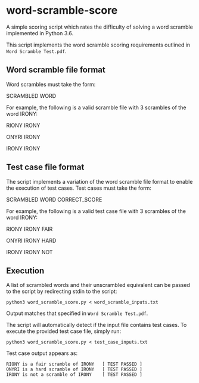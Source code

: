 # word-scramble-score
A simple scoring script which rates the difficulty of solving a word scramble implemented in Python 3.6.

This script implements the word scramble scoring requirements outlined in `Word Scramble Test.pdf`.

## Word scramble file format
Word scrambles must take the form:

SCRAMBLED WORD
  
For example, the following is a valid scramble file with 3 scrambles of the word IRONY:

RIONY IRONY

ONYRI IRONY

IRONY IRONY

## Test case file format
The script implements a variation of the word scramble file format to enable the execution of test cases. Test cases must take the form:

SCRAMBLED WORD CORRECT_SCORE

For example, the following is a valid test case file with 3 scrambles of the word IRONY:

RIONY IRONY FAIR

ONYRI IRONY HARD

IRONY IRONY NOT

## Execution
A list of scrambled words and their unscrambled equivalent can be passed to the script by redirecting stdin to the script:
```
python3 word_scramble_score.py < word_scramble_inputs.txt
```

Output matches that specified in `Word Scramble Test.pdf`.

The script will automatically detect if the input file contains test cases. To execute the provided test case file, simply run:
```
python3 word_scramble_score.py < test_case_inputs.txt
```

Test case output appears as:
```
RIONY is a fair scramble of IRONY	[ TEST PASSED ]
ONYRI is a hard scramble of IRONY	[ TEST PASSED ]
IRONY is not a scramble of IRONY	[ TEST PASSED ]
```
